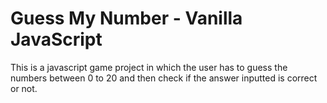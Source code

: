 # Guess My Number - Vanilla JavaScript

This is a javascript game project in which the user has to guess the numbers between 0 to 20 and then check if the answer inputted is correct or not.
